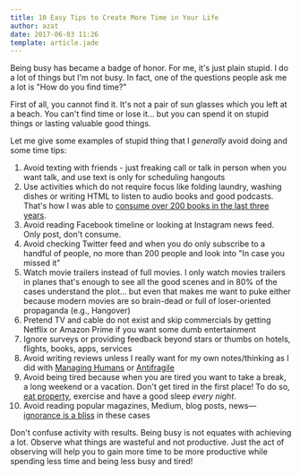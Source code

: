 ```yaml
---
title: 10 Easy Tips to Create More Time in Your Life
author: azat
date: 2017-06-03 11:26
template: article.jade
---
```


Being busy has became a badge of honor. For me, it's just plain stupid. I do a lot of things but I'm not busy. In fact, one of the questions people ask me a lot is "How do you find time?"

First of all, you cannot find it. It's not a pair of sun glasses which you left at a beach. You can't find time or lose it... but you can spend it on stupid things or lasting valuable good things.

Let me give some examples of stupid thing that I *generally* avoid doing and some time tips:

1. Avoid texting with friends - just freaking call or talk in person when you want talk, and use text is only for scheduling hangouts
1. Use activities which do not require focus like folding laundry, washing dishes or writing HTML to listen to audio books and good podcasts. That's how I was able to [consume over 200 books in the last three years](http://azat.co/blog/200-books).
1. Avoid reading Facebook timeline or looking at Instagram news feed. Only post, don't consume.
1. Avoid checking Twitter feed and when you do only subscribe to a handful of people, no more than 200 people and look into "In case you missed it"
1. Watch movie trailers instead of full movies. I only watch movies trailers in planes that's enough to see all the good scenes and in 80% of the cases understand the plot... but even that makes me want to puke either because modern movies are so brain-dead or full of loser-oriented propaganda (e.g., Hangover)
1. Pretend TV and cable do not exist and skip commercials by getting Netflix or Amazon Prime if you want some dumb entertainment
1. Ignore surveys or providing feedback beyond stars or thumbs on hotels, flights, books, apps, services
1. Avoid writing reviews unless I really want for my own notes/thinking as I did with [Managing Humans](https://webapplog.com/managing-humans-summary/) or [Antifragile](http://azat.co/blog/barbell)
1. Avoid being tired because when you are tired you want to take a break, a long weekend or a vacation. Don't get tired in the first place! To do so, [eat property](http://azat.co/blog/paleo-superpowers), exercise and have a good sleep *every night*.
1. Avoid reading popular magazines, Medium, blog posts, news—[ignorance is a bliss](http://azat.co/blog/ignorance) in these cases


Don't confuse activity with results. Being busy is not equates with achieving a lot. Observe what things are wasteful and not productive. Just the act of observing will help you to gain more time to be more productive while spending less time and being less busy and tired!
